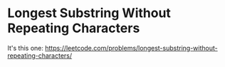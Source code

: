# Longest Substring Without Repeating Characters

It's this one:
https://leetcode.com/problems/longest-substring-without-repeating-characters/
